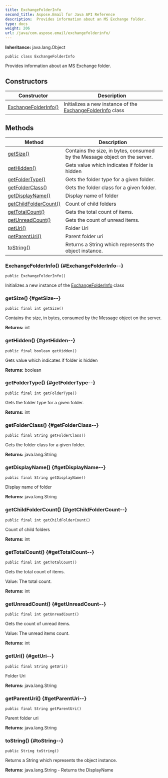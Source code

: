```yaml
---
title: ExchangeFolderInfo
second_title: Aspose.Email for Java API Reference
description:  Provides information about an MS Exchange folder.
type: docs
weight: 206
url: /java/com.aspose.email/exchangefolderinfo/
---
```

**Inheritance:**
java.lang.Object
```
public class ExchangeFolderInfo
```

Provides information about an MS Exchange folder.
## Constructors

| Constructor | Description |
| --- | --- |
| [ExchangeFolderInfo()](#ExchangeFolderInfo--) | Initializes a new instance of the [ExchangeFolderInfo](../../com.aspose.email/exchangefolderinfo) class |
## Methods

| Method | Description |
| --- | --- |
| [getSize()](#getSize--) | Contains the size, in bytes, consumed by the Message object on the server. |
| [getHidden()](#getHidden--) | Gets value which indicates if folder is hidden |
| [getFolderType()](#getFolderType--) | Gets the folder type for a given folder. |
| [getFolderClass()](#getFolderClass--) | Gets the folder class for a given folder. |
| [getDisplayName()](#getDisplayName--) | Display name of folder |
| [getChildFolderCount()](#getChildFolderCount--) | Count of child folders |
| [getTotalCount()](#getTotalCount--) | Gets the total count of items. |
| [getUnreadCount()](#getUnreadCount--) | Gets the count of unread items. |
| [getUri()](#getUri--) | Folder Uri |
| [getParentUri()](#getParentUri--) | Parent folder uri |
| [toString()](#toString--) | Returns a String which represents the object instance. |
### ExchangeFolderInfo() {#ExchangeFolderInfo--}
```
public ExchangeFolderInfo()
```


Initializes a new instance of the [ExchangeFolderInfo](../../com.aspose.email/exchangefolderinfo) class

### getSize() {#getSize--}
```
public final int getSize()
```


Contains the size, in bytes, consumed by the Message object on the server.

**Returns:**
int
### getHidden() {#getHidden--}
```
public final boolean getHidden()
```


Gets value which indicates if folder is hidden

**Returns:**
boolean
### getFolderType() {#getFolderType--}
```
public final int getFolderType()
```


Gets the folder type for a given folder.

**Returns:**
int
### getFolderClass() {#getFolderClass--}
```
public final String getFolderClass()
```


Gets the folder class for a given folder.

**Returns:**
java.lang.String
### getDisplayName() {#getDisplayName--}
```
public final String getDisplayName()
```


Display name of folder

**Returns:**
java.lang.String
### getChildFolderCount() {#getChildFolderCount--}
```
public final int getChildFolderCount()
```


Count of child folders

**Returns:**
int
### getTotalCount() {#getTotalCount--}
```
public final int getTotalCount()
```


Gets the total count of items.

Value: The total count.

**Returns:**
int
### getUnreadCount() {#getUnreadCount--}
```
public final int getUnreadCount()
```


Gets the count of unread items.

Value: The unread items count.

**Returns:**
int
### getUri() {#getUri--}
```
public final String getUri()
```


Folder Uri

**Returns:**
java.lang.String
### getParentUri() {#getParentUri--}
```
public final String getParentUri()
```


Parent folder uri

**Returns:**
java.lang.String
### toString() {#toString--}
```
public String toString()
```


Returns a String which represents the object instance.

**Returns:**
java.lang.String - Returns the DisplayName
